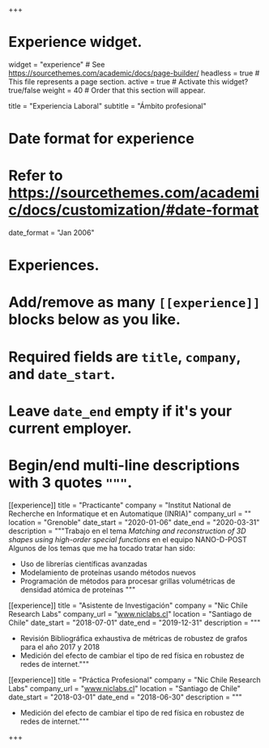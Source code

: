 +++
# Experience widget.
widget = "experience"  # See https://sourcethemes.com/academic/docs/page-builder/
headless = true  # This file represents a page section.
active = true  # Activate this widget? true/false
weight = 40  # Order that this section will appear.

title = "Experiencia Laboral"
subtitle = "Ámbito profesional"

# Date format for experience
#   Refer to https://sourcethemes.com/academic/docs/customization/#date-format
date_format = "Jan 2006"

# Experiences.
#   Add/remove as many `[[experience]]` blocks below as you like.
#   Required fields are `title`, `company`, and `date_start`.
#   Leave `date_end` empty if it's your current employer.
#   Begin/end multi-line descriptions with 3 quotes `"""`.
[[experience]]
  title = "Practicante"
  company = "Institut National de Recherche en Informatique et en Automatique (INRIA)"
  company_url = ""
  location = "Grenoble"
  date_start = "2020-01-06"
  date_end = "2020-03-31"
  description = """Trabajo en el tema *Matching and reconstruction of 3D shapes using high-order special functions* en el equipo NANO-D-POST
  Algunos de los temas que me ha tocado tratar han sido:
  
  * Uso de librerías científicas avanzadas
  * Modelamiento de proteínas usando métodos nuevos
  * Programación de métodos para procesar grillas volumétricas de densidad atómica de proteínas
  """

[[experience]]
  title = "Asistente de Investigación"
  company = "Nic Chile Research Labs"
  company_url = "www.niclabs.cl"
  location = "Santiago de Chile"
  date_start = "2018-07-01"
  date_end = "2019-12-31"
  description = """
  * Revisión Bibliográfica exhaustiva de métricas de robustez de grafos para el año 2017 y 2018
  * Medición del efecto de cambiar el tipo de red física en robustez de redes de internet."""

[[experience]]
  title = "Práctica Profesional"
  company = "Nic Chile Research Labs"
  company_url = "www.niclabs.cl"
  location = "Santiago de Chile"
  date_start = "2018-03-01"
  date_end = "2018-06-30"
  description = """
  * Medición del efecto de cambiar el tipo de red física en robustez de redes de internet."""


+++
